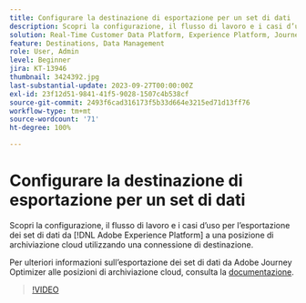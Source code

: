 ```yaml
---
title: Configurare la destinazione di esportazione per un set di dati
description: Scopri la configurazione, il flusso di lavoro e i casi d’uso per l’esportazione dei set di dati da [!DNL Adobe Experience Platform] a una posizione di archiviazione cloud utilizzando una connessione di destinazione.
solution: Real-Time Customer Data Platform, Experience Platform, Journey Optimizer
feature: Destinations, Data Management
role: User, Admin
level: Beginner
jira: KT-13946
thumbnail: 3424392.jpg
last-substantial-update: 2023-09-27T00:00:00Z
exl-id: 23f12d51-9841-41f5-9028-1507c4b538cf
source-git-commit: 2493f6cad316173f5b33d664e3215ed71d13ff76
workflow-type: tm+mt
source-wordcount: '71'
ht-degree: 100%

---
```


# Configurare la destinazione di esportazione per un set di dati

Scopri la configurazione, il flusso di lavoro e i casi d’uso per l’esportazione dei set di dati da [!DNL Adobe Experience Platform] a una posizione di archiviazione cloud utilizzando una connessione di destinazione.

Per ulteriori informazioni sull’esportazione dei set di dati da Adobe Journey Optimizer alle posizioni di archiviazione cloud, consulta la [documentazione](https://experienceleague.adobe.com/docs/journey-optimizer/using/data-management/datasets/export-datasets.html?lang=it).

>[!VIDEO](https://video.tv.adobe.com/v/3448826/?learn=on&captions=ita)
